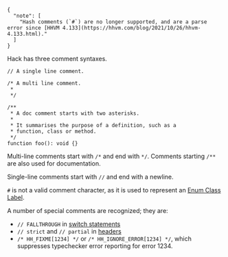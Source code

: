 ```yamlmeta
{
  "note": [
    "Hash comments (`#`) are no longer supported, and are a parse error since [HHVM 4.133](https://hhvm.com/blog/2021/10/26/hhvm-4.133.html)."
  ]
}
```

Hack has three comment syntaxes.

```hack
// A single line comment.

/* A multi line comment.
 *
 */

/**
 * A doc comment starts with two asterisks.
 *
 * It summarises the purpose of a definition, such as a
 * function, class or method.
 */
function foo(): void {}
```

Multi-line comments start with `/*` and end with `*/`. Comments
starting `/**` are also used for documentation.

Single-line comments start with `//` and end with a newline.

`#` is not a valid comment character, as it is used to represent an [Enum Class Label](/hack/built-in-types/enum-class-label).

A number of special comments are recognized; they are:

* `// FALLTHROUGH` in [switch statements](/hack/statements/switch)
* `// strict` and `// partial` in [headers](/hack/source-code-fundamentals/program-structure)
* `/* HH_FIXME[1234] */` or `/* HH_IGNORE_ERROR[1234] */`, which
  suppresses typechecker error reporting for error 1234.
